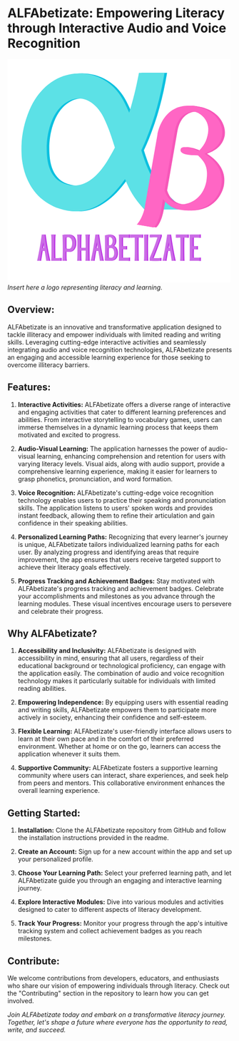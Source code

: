 # ALFAbetizate: Empowering Literacy through Interactive Audio and Voice Recognition

![ALFAbetizate Logo](Alphabetizate.png) *Insert here a logo representing literacy and learning.*

## Overview:
ALFAbetizate is an innovative and transformative application designed to tackle illiteracy and empower individuals with limited reading and writing skills. Leveraging cutting-edge interactive activities and seamlessly integrating audio and voice recognition technologies, ALFAbetizate presents an engaging and accessible learning experience for those seeking to overcome illiteracy barriers.

## Features:

1. **Interactive Activities:** ALFAbetizate offers a diverse range of interactive and engaging activities that cater to different learning preferences and abilities. From interactive storytelling to vocabulary games, users can immerse themselves in a dynamic learning process that keeps them motivated and excited to progress.

2. **Audio-Visual Learning:** The application harnesses the power of audio-visual learning, enhancing comprehension and retention for users with varying literacy levels. Visual aids, along with audio support, provide a comprehensive learning experience, making it easier for learners to grasp phonetics, pronunciation, and word formation.

3. **Voice Recognition:** ALFAbetizate's cutting-edge voice recognition technology enables users to practice their speaking and pronunciation skills. The application listens to users' spoken words and provides instant feedback, allowing them to refine their articulation and gain confidence in their speaking abilities.

4. **Personalized Learning Paths:** Recognizing that every learner's journey is unique, ALFAbetizate tailors individualized learning paths for each user. By analyzing progress and identifying areas that require improvement, the app ensures that users receive targeted support to achieve their literacy goals effectively.

5. **Progress Tracking and Achievement Badges:** Stay motivated with ALFAbetizate's progress tracking and achievement badges. Celebrate your accomplishments and milestones as you advance through the learning modules. These visual incentives encourage users to persevere and celebrate their progress.

## Why ALFAbetizate?

1. **Accessibility and Inclusivity:** ALFAbetizate is designed with accessibility in mind, ensuring that all users, regardless of their educational background or technological proficiency, can engage with the application easily. The combination of audio and voice recognition technology makes it particularly suitable for individuals with limited reading abilities.

2. **Empowering Independence:** By equipping users with essential reading and writing skills, ALFAbetizate empowers them to participate more actively in society, enhancing their confidence and self-esteem.

3. **Flexible Learning:** ALFAbetizate's user-friendly interface allows users to learn at their own pace and in the comfort of their preferred environment. Whether at home or on the go, learners can access the application whenever it suits them.

4. **Supportive Community:** ALFAbetizate fosters a supportive learning community where users can interact, share experiences, and seek help from peers and mentors. This collaborative environment enhances the overall learning experience.

## Getting Started:

1. **Installation:** Clone the ALFAbetizate repository from GitHub and follow the installation instructions provided in the readme.

2. **Create an Account:** Sign up for a new account within the app and set up your personalized profile.

3. **Choose Your Learning Path:** Select your preferred learning path, and let ALFAbetizate guide you through an engaging and interactive learning journey.

4. **Explore Interactive Modules:** Dive into various modules and activities designed to cater to different aspects of literacy development.

5. **Track Your Progress:** Monitor your progress through the app's intuitive tracking system and collect achievement badges as you reach milestones.

## Contribute:

We welcome contributions from developers, educators, and enthusiasts who share our vision of empowering individuals through literacy. Check out the "Contributing" section in the repository to learn how you can get involved.

*Join ALFAbetizate today and embark on a transformative literacy journey. Together, let's shape a future where everyone has the opportunity to read, write, and succeed.*

